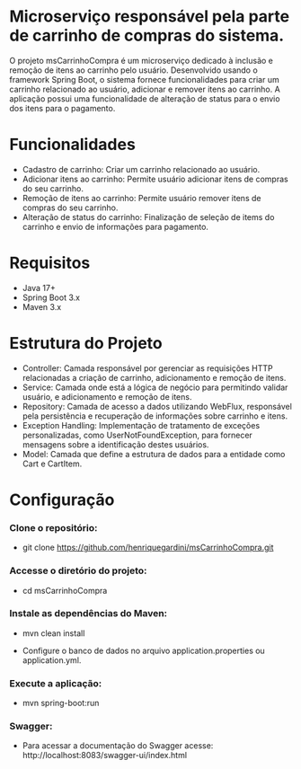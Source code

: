 # Microserviço responsável pela parte de carrinho de compras do sistema.

O projeto msCarrinhoCompra é um microserviço dedicado à inclusão e remoção de itens ao carrinho pelo usuário. Desenvolvido usando o framework Spring Boot, o sistema fornece funcionalidades para criar um carrinho relacionado ao usuário, adicionar e remover itens ao carrinho. A aplicação possui uma funcionalidade de alteração de status para o envio dos itens para o pagamento.

# Funcionalidades

- Cadastro de carrinho: Criar um carrinho relacionado ao usuário.
- Adicionar itens ao carrinho: Permite usuário adicionar itens de compras do seu carrinho.
- Remoção de itens ao carrinho: Permite usuário remover itens de compras do seu carrinho.
- Alteração de status do carrinho: Finalização de seleção de items do carrinho e envio de informações para pagamento.

# Requisitos

- Java 17+
- Spring Boot 3.x
- Maven 3.x

# Estrutura do Projeto

- Controller: Camada responsável por gerenciar as requisições HTTP relacionadas a criação de carrinho, adicionamento e remoção de itens.
- Service: Camada onde está a lógica de negócio para permitindo validar usuário, e adicionamento e remoção de itens.
- Repository: Camada de acesso a dados utilizando WebFlux, responsável pela persistência e recuperação de informações sobre carrinho e itens.
- Exception Handling: Implementação de tratamento de exceções personalizadas, como UserNotFoundException, para fornecer mensagens sobre a identificação destes usuários.
- Model: Camada que define a estrutura de dados para a entidade como Cart e CartItem.

# Configuração
### Clone o repositório:
- git clone https://github.com/henriquegardini/msCarrinhoCompra.git

### Accesse o diretório do projeto:
- cd msCarrinhoCompra

### Instale as dependências do Maven:
- mvn clean install

- Configure o banco de dados no arquivo application.properties ou application.yml.

### Execute a aplicação:

- mvn spring-boot:run

### Swagger:

- Para acessar a documentação do Swagger acesse: http://localhost:8083/swagger-ui/index.html
